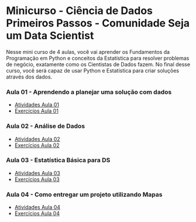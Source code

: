 # Minicurso - Ciência de Dados Primeiros Passos - Comunidade Seja um Data Scientist

Nesse mini curso de 4 aulas, você vai aprender os Fundamentos da Programação em Python e conceitos da Estatística para resolver problemas de negócio, exatamente como os Cientistas de Dados fazem. No final desse curso, você será capaz de usar Python e Estatística para criar soluções através dos dados.

### Aula 01 - Aprendendo a planejar uma solução com dados
 - [Atividades Aula 01](https://github.com/LuisOTSG/minicurso-cds/blob/main/aula01_minicurso_ds.ipynb)
 - [Exercícios Aula 01](https://github.com/LuisOTSG/minicurso-cds/blob/main/aula01_minicurso_ds_exercises.ipynb)
 
### Aula 02 - Análise de Dados
 - [Atividades Aula 02]()
 - [Exercícios Aula 02]()
 
### Aula 03 - Estatística Básica para DS
 - [Atividades Aula 03]()
 - [Exercícios Aula 03]()
 
### Aula 04 - Como entregar um projeto utilizando Mapas
 - [Atividades Aula 04]()
 - [Exercícios Aula 04]()
